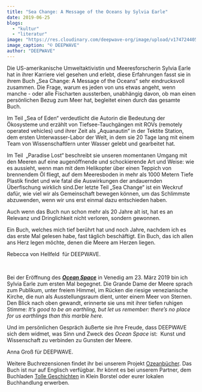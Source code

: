 ```yaml
---
title: "Sea Change: A Message of the Oceans by Sylvia Earle"
date: 2019-06-25
blogs: 
  - "kultur"
  - "literatur"
image: "https://res.cloudinary.com/deepwave-org/image/upload/v1747244050/deepwave.org/Sylvia_Earl_1.jpg"
image_caption: "© DEEPWAVE"
author: "DEEPWAVE"
---
```


Die US-amerikanische Umweltaktivistin und Meeresforscherin Sylvia Earle hat in ihrer Karriere viel gesehen und erlebt, diese Erfahrungen fasst sie in ihrem Buch „Sea Change: A Message of the Oceans“ sehr eindrucksvoll zusammen. Die Frage, warum es jeden von uns etwas angeht, wenn manche - oder alle Fischarten aussterben, unabhängig davon, ob man einen persönlichen Bezug zum Meer hat, begleitet einen durch das gesamte Buch. 

Im Teil „Sea of Eden“ verdeutlicht die Autorin die Bedeutung der Ökosysteme und erzählt von Tiefsee-Tauchgängen mit ROVs (remotely operated vehicles) und ihrer Zeit als „Aquanautin“ in der Tektite Station, dem ersten Unterwasser-Labor der Welt, in dem sie 20 Tage lang mit einem Team von Wissenschaftlern unter Wasser gelebt und gearbeitet hat.

Im Teil  „Paradise Lost“ beschreibt sie unseren momentanen Umgang mit den Meeren auf eine augenöffnende und schockierende Art und Weise: wie es aussieht, wenn man mit dem Helikopter über einen Teppich von brennendem Öl fliegt, auf dem Meeresboden in mehr als 1000 Metern Tiefe Plastik findet und wie fatal die Auswirkungen der andauernden Überfischung wirklich sind.Der letzte Teil „Sea Change“ ist ein Weckruf dafür, wie viel wir als Gemeinschaft bewegen können, um das Schlimmste abzuwenden, wenn wir uns erst einmal dazu entschieden haben.

Auch wenn das Buch nun schon mehr als 20 Jahre alt ist, hat es an Relevanz und Dringlichkeit nicht verloren, sondern gewonnen.

Ein Buch, welches mich tief berührt hat und noch Jahre, nachdem ich es das erste Mal gelesen habe, fast täglich beschäftigt. Ein Buch, das ich allen ans Herz legen möchte, denen die Meere am Herzen liegen.

Rebecca von Hellfeld  für DEEPWAVE.

 

Bei der Eröffnung des [**_Ocean Space_**](https://www.ocean-space.org/) in Venedig am 23. März 2019 bin ich Sylvia Earle zum ersten Mal begegnet. Die Grande Dame der Meere sprach zum Publikum, unter freiem Himmel, im Rücken die riesige venezianische Kirche, die nun als Ausstellungsraum dient, unter einem Meer von Sternen. Den Blick nach oben gewandt, erinnerte sie uns mit ihrer tiefen ruhigen Stimme: _It’s good to be an earthling, but let us remember: there’s no place for us earthlings than this marble here._

Und im persönlichen Gespräch äußerte sie ihre Freude, dass DEEPWAVE sich dem widmet, was Sinn und Zweck des _Ocean Space_ ist:  Kunst und Wissenschaft zu verbinden zu Gunsten der Meere.

Anna Groß für DEEPWAVE.

Weitere Buchrezensionen findet ihr bei unserem Projekt [Ozeanbücher](http://www.deepwave.org/ozeanbuecher/). Das Buch ist nur auf Englisch verfügbar. Ihr könnt es bei unserem Partner, dem Buchladen [Tolle Geschichten](https://www.buecherinkleinborstel.de/) in Klein Borstel oder eurer lokalen Buchhandlung erwerben.
